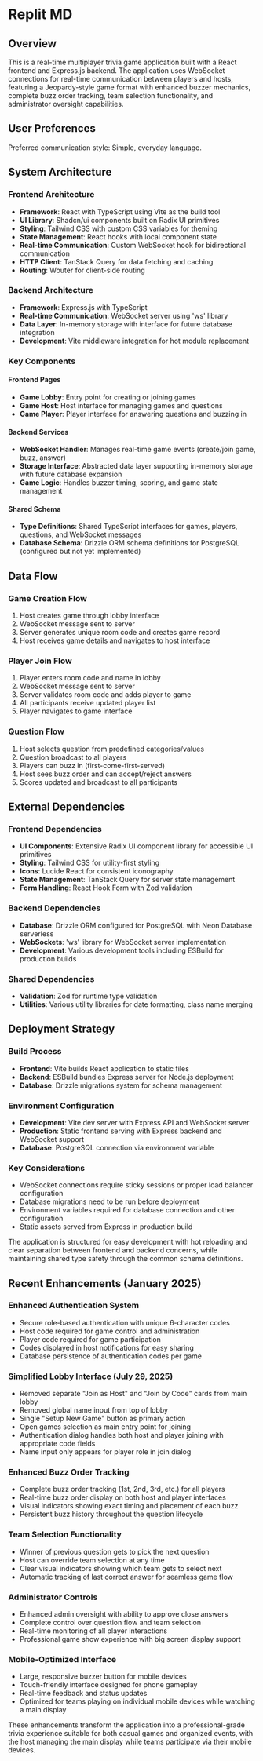 # Replit MD

## Overview

This is a real-time multiplayer trivia game application built with a React frontend and Express.js backend. The application uses WebSocket connections for real-time communication between players and hosts, featuring a Jeopardy-style game format with enhanced buzzer mechanics, complete buzz order tracking, team selection functionality, and administrator oversight capabilities.

## User Preferences

Preferred communication style: Simple, everyday language.

## System Architecture

### Frontend Architecture
- **Framework**: React with TypeScript using Vite as the build tool
- **UI Library**: Shadcn/ui components built on Radix UI primitives
- **Styling**: Tailwind CSS with custom CSS variables for theming
- **State Management**: React hooks with local component state
- **Real-time Communication**: Custom WebSocket hook for bidirectional communication
- **HTTP Client**: TanStack Query for data fetching and caching
- **Routing**: Wouter for client-side routing

### Backend Architecture
- **Framework**: Express.js with TypeScript
- **Real-time Communication**: WebSocket server using 'ws' library
- **Data Layer**: In-memory storage with interface for future database integration
- **Development**: Vite middleware integration for hot module replacement

### Key Components

#### Frontend Pages
- **Game Lobby**: Entry point for creating or joining games
- **Game Host**: Host interface for managing games and questions
- **Game Player**: Player interface for answering questions and buzzing in

#### Backend Services
- **WebSocket Handler**: Manages real-time game events (create/join game, buzz, answer)
- **Storage Interface**: Abstracted data layer supporting in-memory storage with future database expansion
- **Game Logic**: Handles buzzer timing, scoring, and game state management

#### Shared Schema
- **Type Definitions**: Shared TypeScript interfaces for games, players, questions, and WebSocket messages
- **Database Schema**: Drizzle ORM schema definitions for PostgreSQL (configured but not yet implemented)

## Data Flow

### Game Creation Flow
1. Host creates game through lobby interface
2. WebSocket message sent to server
3. Server generates unique room code and creates game record
4. Host receives game details and navigates to host interface

### Player Join Flow
1. Player enters room code and name in lobby
2. WebSocket message sent to server
3. Server validates room code and adds player to game
4. All participants receive updated player list
5. Player navigates to game interface

### Question Flow
1. Host selects question from predefined categories/values
2. Question broadcast to all players
3. Players can buzz in (first-come-first-served)
4. Host sees buzz order and can accept/reject answers
5. Scores updated and broadcast to all participants

## External Dependencies

### Frontend Dependencies
- **UI Components**: Extensive Radix UI component library for accessible UI primitives
- **Styling**: Tailwind CSS for utility-first styling
- **Icons**: Lucide React for consistent iconography
- **State Management**: TanStack Query for server state management
- **Form Handling**: React Hook Form with Zod validation

### Backend Dependencies
- **Database**: Drizzle ORM configured for PostgreSQL with Neon Database serverless
- **WebSockets**: 'ws' library for WebSocket server implementation
- **Development**: Various development tools including ESBuild for production builds

### Shared Dependencies
- **Validation**: Zod for runtime type validation
- **Utilities**: Various utility libraries for date formatting, class name merging

## Deployment Strategy

### Build Process
- **Frontend**: Vite builds React application to static files
- **Backend**: ESBuild bundles Express server for Node.js deployment
- **Database**: Drizzle migrations system for schema management

### Environment Configuration
- **Development**: Vite dev server with Express API and WebSocket server
- **Production**: Static frontend serving with Express backend and WebSocket support
- **Database**: PostgreSQL connection via environment variable

### Key Considerations
- WebSocket connections require sticky sessions or proper load balancer configuration
- Database migrations need to be run before deployment
- Environment variables required for database connection and other configuration
- Static assets served from Express in production build

The application is structured for easy development with hot reloading and clear separation between frontend and backend concerns, while maintaining shared type safety through the common schema definitions.

## Recent Enhancements (January 2025)

### Enhanced Authentication System
- Secure role-based authentication with unique 6-character codes
- Host code required for game control and administration
- Player code required for game participation
- Codes displayed in host notifications for easy sharing
- Database persistence of authentication codes per game

### Simplified Lobby Interface (July 29, 2025)
- Removed separate "Join as Host" and "Join by Code" cards from main lobby
- Removed global name input from top of lobby
- Single "Setup New Game" button as primary action
- Open games selection as main entry point for joining
- Authentication dialog handles both host and player joining with appropriate code fields
- Name input only appears for player role in join dialog

### Enhanced Buzz Order Tracking
- Complete buzz order tracking (1st, 2nd, 3rd, etc.) for all players
- Real-time buzz order display on both host and player interfaces
- Visual indicators showing exact timing and placement of each buzz
- Persistent buzz history throughout the question lifecycle

### Team Selection Functionality
- Winner of previous question gets to pick the next question
- Host can override team selection at any time
- Clear visual indicators showing which team gets to select next
- Automatic tracking of last correct answer for seamless game flow

### Administrator Controls
- Enhanced admin oversight with ability to approve close answers
- Complete control over question flow and team selection
- Real-time monitoring of all player interactions
- Professional game show experience with big screen display support

### Mobile-Optimized Interface  
- Large, responsive buzzer button for mobile devices
- Touch-friendly interface designed for phone gameplay
- Real-time feedback and status updates
- Optimized for teams playing on individual mobile devices while watching a main display

These enhancements transform the application into a professional-grade trivia experience suitable for both casual games and organized events, with the host managing the main display while teams participate via their mobile devices.